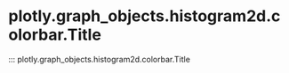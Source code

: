 # plotly.graph_objects.histogram2d.colorbar.Title

::: plotly.graph_objects.histogram2d.colorbar.Title
